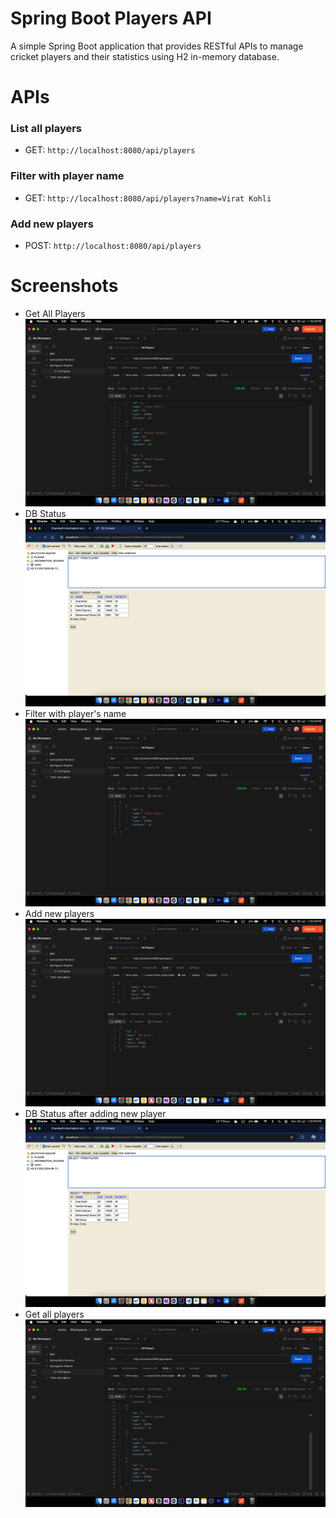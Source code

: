 # Spring Boot Players API

A simple Spring Boot application that provides RESTful APIs to manage cricket players and their statistics using H2 in-memory database.

# APIs

### List all players 
* GET: ```http://localhost:8080/api/players```

### Filter with player name

* GET: ```http://localhost:8080/api/players?name=Virat Kohli```

### Add new players

* POST: ```http://localhost:8080/api/players```


# Screenshots
* Get All Players
![Screenshots imagse](screenshots/1getall.png)
* DB Status
![Screenshots imagse](screenshots/2getalldb.png)
* Filter with player's name
![Screenshots imagse](screenshots/3filter.png)
* Add new players
![Screenshots imagse](screenshots/4update.png)
* DB Status after adding new player
![Screenshots imagse](screenshots/5updateddb.png)
* Get all players
![Screenshots imagse](screenshots/6updated.png)

